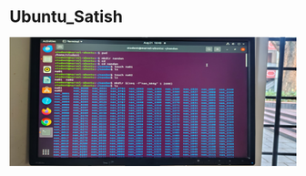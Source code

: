# Ubuntu_Satish



![image alt](https://github.com/satishspatil-01/Ubuntu_Satish/blob/main/IMG-20250831-WA0008.jpg?raw=true)
